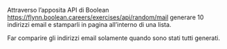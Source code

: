 <!-- Descrizione: -->
Attraverso l’apposita API di Boolean
https://flynn.boolean.careers/exercises/api/random/mail
generare 10 indirizzi email e stamparli in pagina all’interno di una lista.

<!-- Bonus -->
Far comparire gli indirizzi email solamente quando sono stati tutti generati.